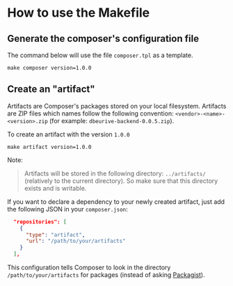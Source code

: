 # How to use the Makefile

## Generate the composer's configuration file

The command below will use the file `composer.tpl` as a template.

    make composer version=1.0.0

## Create an "artifact"

Artifacts are Composer's packages stored on your local filesystem.
Artifacts are ZIP files which names follow the following convention: `<vendor>-<name>-<version>.zip`
(for example: `dbeurive-backend-0.0.5.zip`).

To create an artifact with the version `1.0.0` 

    make artifact version=1.0.0

Note:

> Artifacts will be stored in the following directory: `../artifacts/` (relatively to the current directory).
> So make sure that this directory exists and is writable.

If you want to declare a dependency to your newly created artifact, just add the following JSON in your `composer.json`: 
 
```json
  "repositories": [
    {
      "type": "artifact",
      "url": "/path/to/your/artifacts"
    }
  ],
```

This configuration tells Composer to look in the directory `/path/to/your/artifacts` for packages (instead of asking [Packagist](https://packagist.org)).

